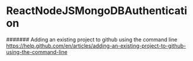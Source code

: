 # ReactNodeJSMongoDBAuthentication
 ####### Adding an existing project to github using the command line
https://help.github.com/en/articles/adding-an-existing-project-to-github-using-the-command-line
